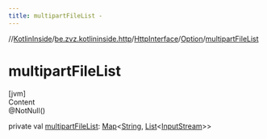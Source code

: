 ```yaml
---
title: multipartFileList -
---
```

//[KotlinInside](../../../index.md)/[be.zvz.kotlininside.http](../../index.md)/[HttpInterface](../index.md)/[Option](index.md)/[multipartFileList](multipart-file-list.md)



# multipartFileList  
[jvm]  
Content  
@NotNull()  
  
private val [multipartFileList](multipart-file-list.md): [Map](https://docs.oracle.com/javase/7/docs/api/java/util/Map.html)<[String](https://docs.oracle.com/javase/7/docs/api/java/lang/String.html), [List](https://docs.oracle.com/javase/7/docs/api/java/util/List.html)<[InputStream](https://docs.oracle.com/javase/7/docs/api/java/io/InputStream.html)>>  



